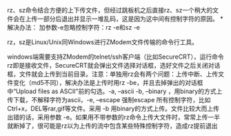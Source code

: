rz、sz命令结合方便的上下传文件，但经过跳板机之后直接rz、sz一个稍大的文件会在上传一部分后退出并显示一堆乱码，这是因为这中间有控制字符的原因。 *解决办法： 加参数-e忽略控制字符：rz -e和sz -e



rz，sz是Linux/Unix同Windows进行ZModem文件传输的命令行工具。

windows端需要支持ZModem的telnet/ssh客户端（比如SecureCRT），运行命令rz即是接收文件，SecureCRT就会弹出文件选择对话框，选好文件之后关闭对话框，文件就会上传到当前目录。注意：单独用rz会有两个问题：上传中断、上传文件变化（md5不同），解决办法是上传时用rz -be，并且去掉弹出的对话框中“Upload files as ASCII”前的勾选。-a, –ascii -b, –binary ，用binary的方式上传下载，不解释字符为ascii，-e, –escape 强制escape 所有控制字符，比如Ctrl+x，DEL等rar,gif等文件。采用 -b 用binary的方式上传。文件比较大而上传出错的话，采用参数 -e。如果用不带参数的rz命令上传大文件时，常常上传一半就断掉了，很可能是rz以为上传的流中包含某些特殊控制字符，造成rz提前退出